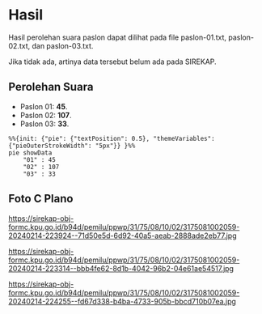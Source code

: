 # Hasil

Hasil perolehan suara paslon dapat dilihat pada file paslon-01.txt, paslon-02.txt, dan paslon-03.txt.

Jika tidak ada, artinya data tersebut belum ada pada SIREKAP.

## Perolehan Suara

 * Paslon 01: **45**.
 * Paslon 02: **107**.
 * Paslon 03: **33**.

```mermaid
%%{init: {"pie": {"textPosition": 0.5}, "themeVariables": {"pieOuterStrokeWidth": "5px"}} }%%
pie showData
    "01" : 45
    "02" : 107
    "03" : 33
```
## Foto C Plano

https://sirekap-obj-formc.kpu.go.id/b94d/pemilu/ppwp/31/75/08/10/02/3175081002059-20240214-223924--71d50e5d-6d92-40a5-aeab-2888ade2eb77.jpg

https://sirekap-obj-formc.kpu.go.id/b94d/pemilu/ppwp/31/75/08/10/02/3175081002059-20240214-223314--bbb4fe62-8d1b-4042-96b2-04e61ae54517.jpg

https://sirekap-obj-formc.kpu.go.id/b94d/pemilu/ppwp/31/75/08/10/02/3175081002059-20240214-224255--fd67d338-b4ba-4733-905b-bbcd710b07ea.jpg
